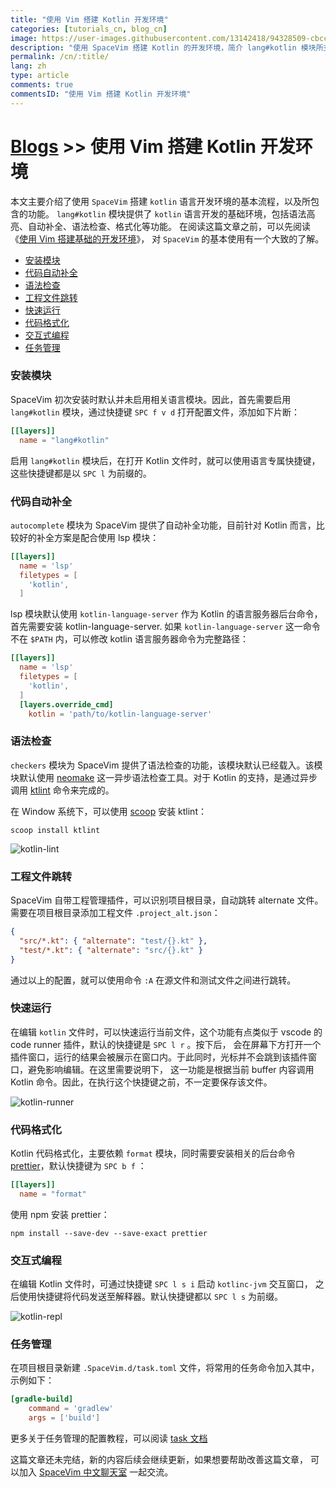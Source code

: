 ```yaml
---
title: "使用 Vim 搭建 Kotlin 开发环境"
categories: [tutorials_cn, blog_cn]
image: https://user-images.githubusercontent.com/13142418/94328509-cbcc9f00-ffe5-11ea-8f0d-9ea7b5b81352.png
description: "使用 SpaceVim 搭建 Kotlin 的开发环境，简介 lang#kotlin 模块所支持的功能特性以及使用技巧"
permalink: /cn/:title/
lang: zh
type: article
comments: true
commentsID: "使用 Vim 搭建 Kotlin 开发环境"
---
```


# [Blogs](../blog/) >> 使用 Vim 搭建 Kotlin 开发环境

本文主要介绍了使用 `SpaceVim` 搭建 `kotlin` 语言开发环境的基本流程，以及所包含的功能。
`lang#kotlin` 模块提供了 `kotlin` 语言开发的基础环境，包括语法高亮、自动补全、语法检查、格式化等功能。
在阅读这篇文章之前，可以先阅读《[使用 Vim 搭建基础的开发环境](../use-vim-as-ide/)》，
对 `SpaceVim` 的基本使用有一个大致的了解。

<!-- vim-markdown-toc GFM -->

- [安装模块](#安装模块)
- [代码自动补全](#代码自动补全)
- [语法检查](#语法检查)
- [工程文件跳转](#工程文件跳转)
- [快速运行](#快速运行)
- [代码格式化](#代码格式化)
- [交互式编程](#交互式编程)
- [任务管理](#任务管理)

<!-- vim-markdown-toc -->

### 安装模块

SpaceVim 初次安装时默认并未启用相关语言模块。因此，首先需要启用
`lang#kotlin` 模块，通过快捷键 `SPC f v d` 打开配置文件，添加如下片断：

```toml
[[layers]]
  name = "lang#kotlin"
```

启用 `lang#kotlin` 模块后，在打开 Kotlin 文件时，就可以使用语言专属快捷键，这些快捷键都是以 `SPC l` 为前缀的。

### 代码自动补全

`autocomplete` 模块为 SpaceVim 提供了自动补全功能，目前针对 Kotlin 而言，比较好的补全方案是配合使用 lsp 模块：

```toml
[[layers]]
  name = 'lsp'
  filetypes = [
    'kotlin',
  ]
```

lsp 模块默认使用 `kotlin-language-server` 作为 Kotlin 的语言服务器后台命令，首先需要安装 kotlin-language-server.
如果 `kotlin-language-server` 这一命令不在 `$PATH` 内，可以修改 kotlin 语言服务器命令为完整路径：

```toml
[[layers]]
  name = 'lsp'
  filetypes = [
    'kotlin',
  ]
  [layers.override_cmd]
    kotlin = 'path/to/kotlin-language-server'
```

### 语法检查

`checkers` 模块为 SpaceVim 提供了语法检查的功能，该模块默认已经载入。该模块默认使用 [neomake](https://github.com/neomake/neomake)
这一异步语法检查工具。对于 Kotlin 的支持，是通过异步调用 [ktlint](https://github.com/pinterest/ktlint) 命令来完成的。

在 Window 系统下，可以使用 [scoop](https://github.com/lukesampson/scoop) 安装 ktlint：

```
scoop install ktlint
```

![kotlin-lint](https://user-images.githubusercontent.com/13142418/94366839-3e846a00-010d-11eb-9e6c-200931646479.png)

### 工程文件跳转

SpaceVim 自带工程管理插件，可以识别项目根目录，自动跳转 alternate 文件。需要在项目根目录添加工程文件 `.project_alt.json`：

```json
{
  "src/*.kt": { "alternate": "test/{}.kt" },
  "test/*.kt": { "alternate": "src/{}.kt" }
}
```

通过以上的配置，就可以使用命令 `:A` 在源文件和测试文件之间进行跳转。

### 快速运行

在编辑 `kotlin` 文件时，可以快速运行当前文件，这个功能有点类似于 vscode 的 code runner 插件，默认的快捷键是 `SPC l r` 。按下后，
会在屏幕下方打开一个插件窗口，运行的结果会被展示在窗口内。于此同时，光标并不会跳到该插件窗口，避免影响编辑。在这里需要说明下，
这一功能是根据当前 buffer 内容调用 Kotlin 命令。因此，在执行这个快捷键之前，不一定要保存该文件。

![kotlin-runner](https://user-images.githubusercontent.com/13142418/94288524-14566f00-ff8a-11ea-8440-ee9ca8ba8843.png)

### 代码格式化

Kotlin 代码格式化，主要依赖 `format` 模块，同时需要安装相关的后台命令 [prettier](https://prettier.io/)，默认快捷键为 `SPC b f` ：

```toml
[[layers]]
  name = "format"
```

使用 npm 安装 prettier：

```
npm install --save-dev --save-exact prettier
```

### 交互式编程

在编辑 Kotlin 文件时，可通过快捷键 `SPC l s i` 启动 `kotlinc-jvm` 交互窗口，
之后使用快捷键将代码发送至解释器。默认快捷键都以 `SPC l s` 为前缀。

![kotlin-repl](https://user-images.githubusercontent.com/13142418/94289606-84192980-ff8b-11ea-84c8-1547741f377c.png)

### 任务管理

在项目根目录新建 `.SpaceVim.d/task.toml` 文件，将常用的任务命令加入其中，示例如下：

```toml
[gradle-build]
    command = 'gradlew'
    args = ['build']
```

更多关于任务管理的配置教程，可以阅读 [task 文档](../documentation/#任务管理)


这篇文章还未完结，新的内容后续会继续更新，如果想要帮助改善这篇文章，
可以加入 [SpaceVim 中文聊天室](https://gitter.im/SpaceVim/cn) 一起交流。

